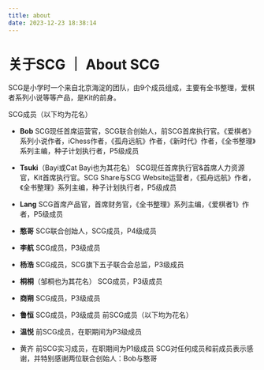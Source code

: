 ```yaml
---
title: about
date: 2023-12-23 18:38:14
---
```

# 关于SCG ｜ About SCG

SCG是小学时一个来自北京海淀的团队，由9个成员组成，主要有全书整理，爱棋者系列小说等等产品，是Kit的前身。


SCG成员（以下均为花名）

- **Bob** SCG现任首席运营官，SCG联合创始人，前SCG首席执行官。《爱棋者》系列小说作者，iChess作者，《孤舟远航》作者，《新时代》作者，《全书整理》系列主编，种子计划执行者，P5级成员
- **Tsuki**（Bayi或Cat Bayi也为其花名） SCG现任首席执行官&首席人力资源官，Kit首席执行官。SCG Share与SCG Website运营者，《孤舟远航》作者，《全书整理》系列主编，种子计划执行者，P5级成员
- **Lang** SCG首席产品官，首席财务官，《全书整理》系列主编，《爱棋者1》作者，P5级成员
- **憨哥** SCG联合创始人，SCG成员，P4级成员
- **李航** SCG成员，P3级成员
- **杨浩** SCG成员，SCG旗下五子联合会总监，P3级成员
- **桐桐**（邹桐也为其花名） SCG成员，P3级成员
- **商朔** SCG成员，P3级成员
- **鲁恒** SCG成员，P3级成员
前SCG成员（以下均为花名）

- **温悦** 前SCG成员，在职期间为P3级成员
- 黄齐 前SCG实习成员，在职期间为P1级成员
SCG对任何成员和前成员表示感谢，并特别感谢两位联合创始人：Bob与憨哥